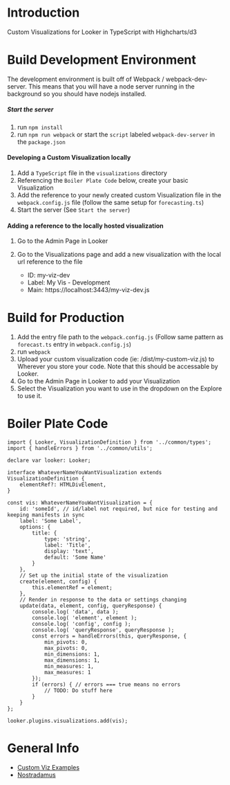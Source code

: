 # Introduction 
Custom Visualizations for Looker in TypeScript with Highcharts/d3

# Build Development Environment

The development environment is built off of Webpack / webpack-dev-server. This means that you will have
a node server running in the background so you should have nodejs installed.

##### Start the server

1.	run `npm install`
2.  run `npm run webpack` or start the `script` labeled `webpack-dev-server` in the `package.json`


#### Developing a Custom Visualization locally

1.  Add a `TypeScript` file in the `visualizations` directory
2.  Referencing the `Boiler Plate Code` below, create your basic Visualization
3.  Add the reference to your newly created custom Visualization file in the `webpack.config.js` file (follow the same setup for `forecasting.ts`)
4.  Start the server (See `Start the server`)

#### Adding a reference to the locally hosted visualization

1.  Go to the Admin Page in Looker
2.  Go to the Visualizations page and add a new visualization with the local url reference to the file

    - ID: my-viz-dev
    - Label: My Vis - Development
    - Main: https://localhost:3443/my-viz-dev.js



# Build for Production

1. Add the entry file path to the `webpack.config.js` (Follow same pattern as `forecast.ts` entry in `webpack.config.js`)
2. run `webpack`
3. Upload your custom visualization code (ie: /dist/my-custom-viz.js) to Wherever you store your code. Note that this should be accessable by Looker.
4. Go to the Admin Page in Looker to add your Visualization
5. Select the Visualization you want to use in the dropdown on the Explore to use it.


# Boiler Plate Code

    import { Looker, VisualizationDefinition } from '../common/types';
    import { handleErrors } from '../common/utils';
    
    declare var looker: Looker;
    
    interface WhateverNameYouWantVisualization extends VisualizationDefinition {
        elementRef?: HTMLDivElement,
    }
    
    const vis: WhateverNameYouWantVisualization = {
        id: 'someId', // id/label not required, but nice for testing and keeping manifests in sync
        label: 'Some Label',
        options: {
            title: {
                type: 'string',
                label: 'Title',
                display: 'text',
                default: 'Some Name'
            }
        },
        // Set up the initial state of the visualization
        create(element, config) {
            this.elementRef = element;
        },
        // Render in response to the data or settings changing
        update(data, element, config, queryResponse) {
            console.log( 'data', data );
            console.log( 'element', element );
            console.log( 'config', config );
            console.log( 'queryResponse', queryResponse );
            const errors = handleErrors(this, queryResponse, {
                min_pivots: 0,
                max_pivots: 0,
                min_dimensions: 1,
                max_dimensions: 1,
                min_measures: 1,
                max_measures: 1
            });
            if (errors) { // errors === true means no errors
                // TODO: Do stuff here
            }
        }
    };
    
    looker.plugins.visualizations.add(vis);

# General Info
 - [Custom Viz Examples](https://github.com/looker/custom_visualizations_v2)
 - [Nostradamus](https://github.com/wdamron/Nostradamus.js)
